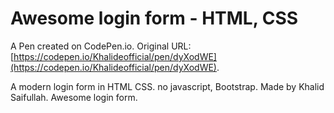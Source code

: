 # Awesome login form - HTML, CSS 

A Pen created on CodePen.io. Original URL: [https://codepen.io/Khalideofficial/pen/dyXodWE](https://codepen.io/Khalideofficial/pen/dyXodWE).

A modern login form in HTML CSS. no javascript, Bootstrap. Made by Khalid Saifullah. Awesome login form.